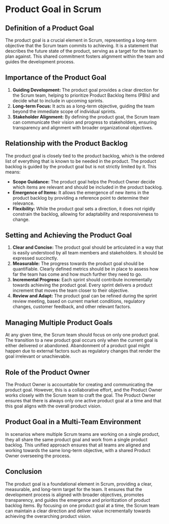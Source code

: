 # Product Goal in Scrum

## Definition of a Product Goal

The product goal is a crucial element in Scrum, representing a long-term objective that the Scrum team commits to achieving. It is a statement that describes the future state of the product, serving as a target for the team to plan against. This shared commitment fosters alignment within the team and guides the development process.

## Importance of the Product Goal

1. **Guiding Development:** The product goal provides a clear direction for the Scrum team, helping to prioritize Product Backlog Items (PBIs) and decide what to include in upcoming sprints.
2. **Long-term Focus:** It acts as a long-term objective, guiding the team beyond the immediate scope of individual sprints.
3. **Stakeholder Alignment:** By defining the product goal, the Scrum team can communicate their vision and progress to stakeholders, ensuring transparency and alignment with broader organizational objectives.

## Relationship with the Product Backlog

The product goal is closely tied to the product backlog, which is the ordered list of everything that is known to be needed in the product. The product backlog is guided by the product goal but is not strictly limited by it. This means:

- **Scope Guidance:** The product goal helps the Product Owner decide which items are relevant and should be included in the product backlog.
- **Emergence of Items:** It allows the emergence of new items in the product backlog by providing a reference point to determine their relevance.
- **Flexibility:** While the product goal sets a direction, it does not rigidly constrain the backlog, allowing for adaptability and responsiveness to change.

## Setting and Achieving the Product Goal

1. **Clear and Concise:** The product goal should be articulated in a way that is easily understood by all team members and stakeholders. It should be expressed succinctly.
2. **Measurable:** The progress towards the product goal should be quantifiable. Clearly defined metrics should be in place to assess how far the team has come and how much further they need to go.
3. **Incremental Progress:** Each sprint should contribute incrementally towards achieving the product goal. Every sprint delivers a product increment that moves the team closer to their objective.
4. **Review and Adapt:** The product goal can be refined during the sprint review meeting, based on current market conditions, regulatory changes, customer feedback, and other relevant factors.

## Managing Multiple Product Goals

At any given time, the Scrum team should focus on only one product goal. The transition to a new product goal occurs only when the current goal is either delivered or abandoned. Abandonment of a product goal might happen due to external factors such as regulatory changes that render the goal irrelevant or unachievable.

## Role of the Product Owner

The Product Owner is accountable for creating and communicating the product goal. However, this is a collaborative effort, and the Product Owner works closely with the Scrum team to craft the goal. The Product Owner ensures that there is always only one active product goal at a time and that this goal aligns with the overall product vision.

## Product Goal in a Multi-Team Environment

In scenarios where multiple Scrum teams are working on a single product, they all share the same product goal and work from a single product backlog. This unified approach ensures that all teams are aligned and working towards the same long-term objective, with a shared Product Owner overseeing the process.

## Conclusion

The product goal is a foundational element in Scrum, providing a clear, measurable, and long-term target for the team. It ensures that the development process is aligned with broader objectives, promotes transparency, and guides the emergence and prioritization of product backlog items. By focusing on one product goal at a time, the Scrum team can maintain a clear direction and deliver value incrementally towards achieving the overarching product vision.
